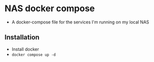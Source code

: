 # NAS docker compose
- A docker-compose file for the services I'm running on my local NAS
## Installation
- Install docker
- `docker compose up -d`
